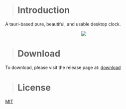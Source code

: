 ># Introduction
A tauri-based pure, beautiful, and usable desktop clock.

<div align="center" >
  <img src="https://github.com/zennolux/clock.desktop/assets/147602513/042c51c0-3d8c-4a8a-97e0-521f90753c8f" />
</div>


># Download
To download, please visit the release page at: [download](https://github.com/zennolux/clock.desktop/releases/tag/v0.1.0)

># License
[MIT](https://opensource.org/license/MIT)
